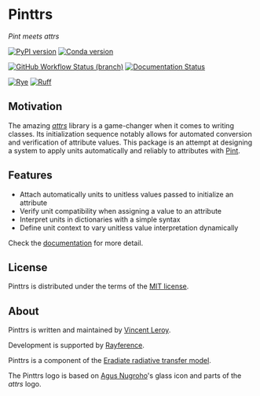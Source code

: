 # Pinttrs

*Pint meets attrs*

[![PyPI version](https://img.shields.io/pypi/v/pinttrs?color=blue)](https://pypi.org/project/pinttrs)
[![Conda version](https://img.shields.io/conda/v/conda-forge/pinttrs?color=blue)](https://anaconda.org/conda-forge/pinttrs)

[![GitHub Workflow Status (branch)](https://img.shields.io/github/actions/workflow/status/leroyvn/pinttrs/ci.yml?branch=main)](https://github.com/leroyvn/pinttrs/actions/workflows/ci.yml)
[![Documentation Status](https://img.shields.io/readthedocs/pinttrs)](https://pinttrs.readthedocs.io)

[![Rye](https://img.shields.io/endpoint?url=https://raw.githubusercontent.com/mitsuhiko/rye/main/artwork/badge.json)](https://rye-up.com)
[![Ruff](https://img.shields.io/endpoint?url=https://raw.githubusercontent.com/astral-sh/ruff/main/assets/badge/v2.json)](https://github.com/astral-sh/ruff)

## Motivation

The amazing [*attrs*](https://www.attrs.org) library is a game-changer when it
comes to writing classes. Its initialization sequence notably allows for
automated conversion and verification of attribute values. This package is an
attempt at designing a system to apply units automatically and reliably to
attributes with [Pint](https://pint.readthedocs.io).

## Features

- Attach automatically units to unitless values passed to initialize an attribute
- Verify unit compatibility when assigning a value to an attribute
- Interpret units in dictionaries with a simple syntax
- Define unit context to vary unitless value interpretation dynamically

Check the [documentation](https://pinttrs.readthedocs.io) for more detail.

## License

Pinttrs is distributed under the terms of the
[MIT license](https://choosealicense.com/licenses/mit/).

## About

Pinttrs is written and maintained by [Vincent Leroy](https://github.com/leroyvn).

Development is supported by [Rayference](https://www.rayference.eu).

Pinttrs is a component of the
[Eradiate radiative transfer model](https://www.eradiate.eu).

The Pinttrs logo is based on
[Agus Nugroho](https://www.iconfinder.com/nugrohoagus)'s glass icon and parts of
the *attrs* logo.
